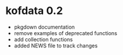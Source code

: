 # kofdata 0.2

* pkgdown documentation
* remove examples of deprecated functions
* add collection functions 
* added NEWS file to track changes
